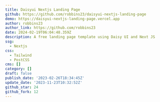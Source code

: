 ```yaml
---
title: Daisyui Nextjs Landing Page
github: https://github.com/robbins23/daisyui-nextjs-landing-page
demo: https://daisyui-nextjs-landing-page.vercel.app
author: robbins23
author_link: https://github.com/robbins23
date: 2024-02-19T06:04:48.359Z
description: A free landing page template using Daisy UI and Next JS
ssg:
  - Nextjs
css:
  - Tailwind
  - PostCSS
cms: []
category: []
draft: false
publish_date: '2023-02-26T18:34:45Z'
update_date: '2023-11-23T10:32:52Z'
github_star: 24
github_fork: 12
---
```

